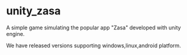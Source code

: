 # unity_zasa

A simple game simulating the popular app "Zasa" developed with unity engine.

We have released versions supporting windows,linux,android platform.



